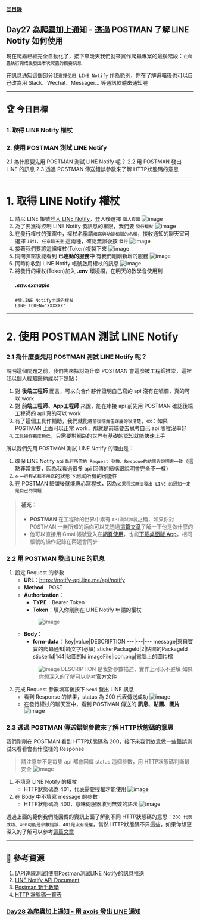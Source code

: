 #### [回目錄](../README.md)
## Day27 為爬蟲加上通知 - 透過 POSTMAN 了解 LINE Notify 如何使用

現在爬蟲已經完全自動化了，接下來幾天我們就來實作爬蟲專案的最後階段：`在爬蟲執行完成後發出本次爬蟲的摘要訊息`

在訊息通知這個部分我`選擇使用 LINE Notify` 作為範例，你在了解邏輯後也可以自己改為用 Slack、Wechat、Messager... 等通訊軟體來通知喔

----

🏆 今日目標
----
### 1. 取得 LINE Notify 權杖
### 2. 使用 POSTMAN 測試 LINE Notify
2.1 為什麼要先用 POSTMAN 測試 LINE Notify 呢？
2.2 用 POSTMAN 發出 LINE 的訊息
2.3 透過 POSTMAN 傳送錯誤參數來了解 HTTP狀態碼的意思

----

# 1. 取得 LINE Notify 權杖
1. 請以 LINE 帳號[登入 LINE Notify](https://notify-bot.line.me/zh_TW/)，登入後選擇 `個人頁面`
    ![image](./article_img/LINENotifyLogin.png)
2. 為了要獲得控制 LINE Notify 發訊息的權限，我們要 `發行權杖`
    ![image](./article_img/LINENotifyNew.png)
3. 在發行權杖的彈窗中，權杖名稱請`填寫與功能相關的名稱`，接收通知的聊天室可選擇 `1對1`、`任意聊天室` 這兩種，確認無誤後按 `發行`
    ![image](./article_img/LINENotifyGroup.png)
4. 接著我們要將這組權杖(Token)複製下來
    ![image](./article_img/LINENotifyToken.png)
5. 關閉彈窗後能看到 **已連動的服務中** 有我們剛剛新增的服務
    ![image](./article_img/LINENotifyAdded.png)
6. 同時你收到 LINE Notify 帳號啟用權杖的訊息
    ![image](./article_img/LINENotifyMsg.png)
7. 將發行的權杖(Token)加入 **.env** 環境檔，在明天的教學會使用到
    ##### .env.exmaple
    ```
    #放LINE Notify申請的權杖
    LINE_TOKEN='XXXXXX'
    ```    

----

# 2. 使用 POSTMAN 測試 LINE Notify
### 2.1 為什麼要先用 POSTMAN 測試 LINE Notify 呢？
說明這個問題之前，我們先來探討為什麼 POSTMAN 會這麼被工程師推崇，這裡我以個人經驗歸納成以下幾點：
1. 對 **後端工程師** 而言，可以向合作夥伴證明自己寫的 api 沒有在唬爛，真的可以 work
2. 對 **前端工程師、App工程師** 來說，能在串接 api 前先用 POSTMAN 確認後端工程師的 api 真的可以 work
3. 有了這個工具作輔助，我們就能`將前後端責任歸屬的很清楚`，ex：如果 POSTMAN 上面可以正常 work，那就是前端要去思考自己 api 哪裡沒串好
4. `工具操作難度極低`，只需要對網路的世界有基礎的認知就能快速上手

所以我們先用 POSTMAN 測試 LINE Notify 的理由是：
1. 確保 LINE Notify api `執行所需的 Request 參數、Respone的結果與說明書一致`（這點非常重要，因為我看過很多 api 回傳的結構跟說明書完全不一樣）
2. `在一行程式都不用寫`的狀態下測試所有的可能性
3. 在 POSTMAN 驗證後就能專心寫程式，因為`如果程式無法發出 LINE 的通知一定是自己的問題`

> #### 補充：
>* **POSTMAN** 在工程師的世界中素有 `API測試神器`之稱，如果你對 POSTMAN 一無所知的話你可以先透過[這篇文章](https://tw.alphacamp.co/blog/postman-api-tutorial-for-beginners)了解一下他是做什麼的
>* 他可以直接用 Gmail帳號登入在[網頁使用](https://www.postman.com/)，也能[下載桌面版 App](https://www.postman.com/downloads/)，相同帳號的操作記錄在兩邊會同步

### 2.2 用 POSTMAN 發出 LINE 的訊息
1. 設定 Request 的參數
    * **URL**：https://notify-api.line.me/api/notify
    * **Method**：POST
    * **Authorization**： 
        * **TYPE**：Bearer Token
        * **Token**：填入你剛剛在 LINE Notify 申請的權杖
        > ![image](./article_img/POSTMANAuthorization.png)
    * **Body**：
        * **form-data**：
            key|value|DESCRIPTION
            ---|---|---
            message|來自寶寶的爬蟲通知|純文字(必填)
            stickerPackageId|2|貼圖的PackageId
            stickerId|144|貼圖的Id
            imageFile|icon.png|電腦上的圖片檔
        > ![image](./article_img/POSTMANBody.png)
        DESCRIPTION 是我對參數描述，實作上可以不避填
        如果你想深入的了解可以參考[官方文件](https://notify-bot.line.me/doc/en/)
2. 完成 Request 參數填寫後按下 `Send` 發出 LINE 訊息
    * 看到 Response 的結果，status 為 200 代表傳送成功
        ![image](./article_img/POSTMANResponse.png)
    * 在發行權杖的聊天室中，看到 POSTMAN 傳送的 **訊息、貼圖、圖片**
        ![image](./article_img/POSTMANMsg.png)


### 2.3 透過 POSTMAN 傳送錯誤參數來了解 HTTP狀態碼的意思
我們剛剛在 POSTMAN 看到 HTTP狀態碼為 200，接下來我們故意做一些錯誤測試來看看會有什麼樣的 Response
>請注意並不是每隻 api 都會回傳 status 這個參數，用 HTTP狀態碼判斷最安全
>![image](./article_img/POSTMANResponse200.png)
1. 不填寫 LINE Notify 的權杖
    * HTTP狀態碼為 401，代表需要授權才能使用
    ![image](./article_img/POSTMANNotoken.png)
2. 在 Body 中不填寫 message 的參數
    * HTTP狀態碼為 400，意味伺服器收到無效的語法
    ![image](./article_img/POSTMANNoMsg.png)

透過上面的範例我們能回傳的資訊上面了解到不同 HTTP狀態碼的意思：`200 代表成功、400可能是參數錯誤、401是沒有授權`，當然 HTTP狀態碼不只這些，如果你想更深入的了解可以參考[這篇文章](https://blog.poychang.net/http-status-code/)

----

📖 參考資源
----
1. [[API連線測試]使用Postman測試LINE Notify的訊息推送](https://dotblogs.com.tw/TingI/2019/02/12/182723)
2. [LINE Notify API Document](https://notify-bot.line.me/doc/en/)
3. [Postman 新手教學](https://tw.alphacamp.co/blog/postman-api-tutorial-for-beginners)
4. [HTTP 狀態碼一覽表](https://blog.poychang.net/http-status-code/)

### [Day28 為爬蟲加上通知 - 用 axois 發出 LINE 通知](/day26/README.md)